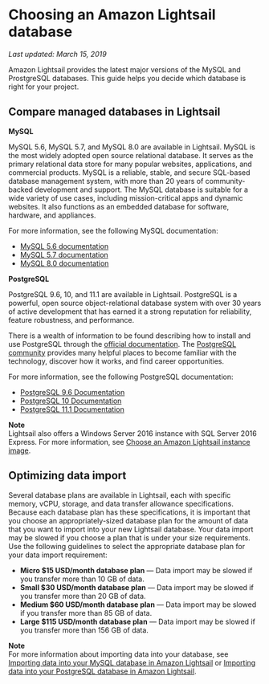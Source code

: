 # Choosing an Amazon Lightsail database<a name="amazon-lightsail-choosing-a-database"></a>

 *Last updated: March 15, 2019* 

Amazon Lightsail provides the latest major versions of the MySQL and ProstgreSQL databases\. This guide helps you decide which database is right for your project\.

## Compare managed databases in Lightsail<a name="lightsail-compare-databases"></a>

**MySQL**

MySQL 5\.6, MySQL 5\.7, and MySQL 8\.0 are available in Lightsail\. MySQL is the most widely adopted open source relational database\. It serves as the primary relational data store for many popular websites, applications, and commercial products\. MySQL is a reliable, stable, and secure SQL\-based database management system, with more than 20 years of community\-backed development and support\. The MySQL database is suitable for a wide variety of use cases, including mission\-critical apps and dynamic websites\. It also functions as an embedded database for software, hardware, and appliances\.

For more information, see the following MySQL documentation:
+ [MySQL 5\.6 documentation](https://dev.mysql.com/doc/refman/5.6/en/)
+ [MySQL 5\.7 documentation](https://dev.mysql.com/doc/refman/5.7/en/)
+ [MySQL 8\.0 documentation](https://dev.mysql.com/doc/refman/8.0/en/)

**PostgreSQL**

PostgreSQL 9\.6, 10, and 11\.1 are available in Lightsail\. PostgreSQL is a powerful, open source object\-relational database system with over 30 years of active development that has earned it a strong reputation for reliability, feature robustness, and performance\.

There is a wealth of information to be found describing how to install and use PostgreSQL through the [official documentation](https://www.postgresql.org/docs/)\. The [PostgreSQL community](https://www.postgresql.org/community/) provides many helpful places to become familiar with the technology, discover how it works, and find career opportunities\.

For more information, see the following PostgreSQL documentation:
+ [PostgreSQL 9\.6 Documentation](https://www.postgresql.org/docs/9.6/index.html)
+ [PostgreSQL 10 Documentation](https://www.postgresql.org/docs/10/index.html)
+ [PostgreSQL 11\.1 Documentation](https://www.postgresql.org/docs/11/index.html)

**Note**  
Lightsail also offers a Windows Server 2016 instance with SQL Server 2016 Express\. For more information, see [Choose an Amazon Lightsail instance image](compare-options-choose-lightsail-instance-image.md)\.

## Optimizing data import<a name="optimizing-your-data-import"></a>

Several database plans are available in Lightsail, each with specific memory, vCPU, storage, and data transfer allowance specifications\. Because each database plan has these specifications, it is important that you choose an appropriately\-sized database plan for the amount of data that you want to import into your new Lightsail database\. Your data import may be slowed if you choose a plan that is under your size requirements\. Use the following guidelines to select the appropriate database plan for your data import requirement:
+ **Micro $15 USD/month database plan** — Data import may be slowed if you transfer more than 10 GB of data\.
+ **Small $30 USD/month database plan** — Data import may be slowed if you transfer more than 20 GB of data\.
+ **Medium $60 USD/month database plan** — Data import may be slowed if you transfer more than 85 GB of data\.
+ **Large $115 USD/month database plan** — Data import may be slowed if you transfer more than 156 GB of data\.

**Note**  
For more information about importing data into your database, see [Importing data into your MySQL database in Amazon Lightsail](amazon-lightsail-importing-data-into-your-mysql-database.md) or [Importing data into your PostgreSQL database in Amazon Lightsail](amazon-lightsail-importing-data-into-your-postgres-database.md)\.